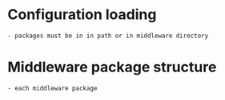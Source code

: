 # Configuration loading
    - packages must be in in path or in middleware directory

# Middleware package structure
    - each middleware package
